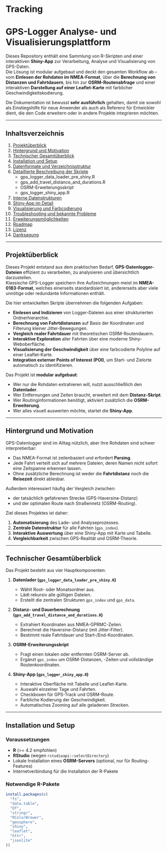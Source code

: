 # Tracking
# GPS-Logger Analyse- und Visualisierungsplattform

Dieses Repository enthält eine Sammlung von R-Skripten und einer interaktiven **Shiny-App** zur Verarbeitung, Analyse und Visualisierung von GPS-Daten.  
Die Lösung ist modular aufgebaut und deckt den gesamten Workflow ab – vom **Einlesen der Rohdaten im NMEA-Format**, über die **Berechnung von Distanzen und Fahrtdauern**, bis hin zur **OSRM-Routenabfrage** und einer interaktiven **Darstellung auf einer Leaflet-Karte** mit farblicher Geschwindigkeitskodierung.

Die Dokumentation ist bewusst **sehr ausführlich** gehalten, damit sie sowohl als Einstiegshilfe für neue Anwender als auch als Referenz für Entwickler dient, die den Code erweitern oder in andere Projekte integrieren möchten.

---

## Inhaltsverzeichnis

1. [Projektüberblick](#projektüberblick)  
2. [Hintergrund und Motivation](#hintergrund-und-motivation)  
3. [Technischer Gesamtüberblick](#technischer-gesamtüberblick)  
4. [Installation und Setup](#installation-und-setup)  
5. [Datenformate und Verzeichnisstruktur](#datenformate-und-verzeichnisstruktur)  
6. [Detaillierte Beschreibung der Skripte](#detaillierte-beschreibung-der-skripte)  
   - gps_logger_data_loader_pre_shiny.R  
   - gps_add_travel_distance_and_durations.R  
   - OSRM-Erweiterungsskript  
   - gps_logger_shiny_app.R  
7. [Interne Datenstrukturen](#interne-datenstrukturen)  
8. [Shiny-App im Detail](#shiny-app-im-detail)  
9. [Visualisierung und Farbcodierung](#visualisierung-und-farbcodierung)  
10. [Troubleshooting und bekannte Probleme](#troubleshooting-und-bekannte-probleme)  
11. [Erweiterungsmöglichkeiten](#erweiterungsmöglichkeiten)  
12. [Roadmap](#roadmap)  
13. [Lizenz](#lizenz)  
14. [Danksagung](#danksagung)  

---

## Projektüberblick

Dieses Projekt entstand aus dem praktischen Bedarf, **GPS-Datenlogger-Dateien** effizient zu verarbeiten, zu analysieren und übersichtlich darzustellen.  
Klassische GPS-Logger speichern ihre Aufzeichnungen meist im **NMEA-0183-Format**, welches einerseits standardisiert ist, andererseits aber viele unnötige oder redundante Informationen enthält.  

Die hier entwickelten Skripte übernehmen die folgenden Aufgaben:

- **Einlesen und Indizieren** von Logger-Dateien aus einer strukturierten Ordnerhierarchie.  
- **Berechnung von Fahrtdistanzen** auf Basis der Koordinaten und Filterung kleiner Jitter-Bewegungen.  
- **Vergleich realer Fahrtdauer** mit theoretischen OSRM-Routendauern.  
- **Interaktive Exploration** aller Fahrten über eine moderne Shiny-Weboberfläche.  
- **Visualisierung der Geschwindigkeit** über eine farbcodierte Polyline auf einer Leaflet-Karte.  
- **Integration externer Points of Interest (POI)**, um Start- und Zielorte automatisch zu identifizieren.  

Das Projekt ist **modular aufgebaut**:  
- Wer nur die Rohdaten extrahieren will, nutzt ausschließlich den **Datenlader**.  
- Wer Entfernungen und Zeiten braucht, erweitert mit dem **Distanz-Skript**.  
- Wer Routinginformationen benötigt, aktiviert zusätzlich die **OSRM-Erweiterung**.  
- Wer alles visuell auswerten möchte, startet die **Shiny-App**.  

---

## Hintergrund und Motivation

GPS-Datenlogger sind im Alltag nützlich, aber ihre Rohdaten sind schwer interpretierbar:  
- Das NMEA-Format ist zeilenbasiert und erfordert **Parsing**.  
- Jede Fahrt verteilt sich auf mehrere Dateien, deren Namen nicht sofort eine Zeitspanne erkennen lassen.  
- Ohne zusätzliche Berechnung ist weder die **Fahrtdistanz** noch die **Reisezeit** direkt ablesbar.  

Außerdem interessiert häufig der Vergleich zwischen:  
- der tatsächlich gefahrenen Strecke (GPS-Haversine-Distanz)  
- und der optimalen Route nach Straßennetz (OSRM-Routing).  

Ziel dieses Projektes ist daher:  
1. **Automatisierung** des Lade- und Analyseprozesses.  
2. **Zentrale Datenstruktur** für alle Fahrten (`gps_index`).  
3. **Interaktive Auswertung** über eine Shiny-App mit Karte und Tabelle.  
4. **Vergleichbarkeit** zwischen GPS-Realität und OSRM-Theorie.  

---

## Technischer Gesamtüberblick

Das Projekt besteht aus vier Hauptkomponenten:

1. **Datenlader (`gps_logger_data_loader_pre_shiny.R`)**  
   - Wählt Root- oder Monatsordner aus.  
   - Lädt rekursiv alle gültigen Dateien.  
   - Erstellt die zentralen Strukturen `gps_index` und `gps_data`.  

2. **Distanz- und Dauerberechnung (`gps_add_travel_distance_and_durations.R`)**  
   - Extrahiert Koordinaten aus NMEA-GPRMC-Zeilen.  
   - Berechnet die Haversine-Distanz (mit Jitter-Filter).  
   - Bestimmt reale Fahrtdauer und Start-/End-Koordinaten.  

3. **OSRM-Erweiterungsskript**  
   - Fragt einen lokalen oder entfernten OSRM-Server ab.  
   - Ergänzt `gps_index` um OSRM-Distanzen, -Zeiten und vollständige Routenkoordinaten.  

4. **Shiny-App (`gps_logger_shiny_app.R`)**  
   - Interaktive Oberfläche mit Tabelle und Leaflet-Karte.  
   - Auswahl einzelner Tage und Fahrten.  
   - Checkboxen für GPS-Track und OSRM-Route.  
   - Farbliche Kodierung der Geschwindigkeit.  
   - Automatisches Zooming auf alle geladenen Strecken.  

---

## Installation und Setup

### Voraussetzungen

- **R** (>= 4.2 empfohlen)  
- **RStudio** (wegen `rstudioapi::selectDirectory`)  
- Lokale Installation eines **OSRM-Servers** (optional, nur für Routing-Features)  
- Internetverbindung für die Installation der R-Pakete  

### Notwendige R-Pakete

```r
install.packages(c(
  "fs",
  "data.table",
  "DT",
  "stringr",
  "RColorBrewer",
  "geosphere",
  "shiny",
  "leaflet",
  "httr",
  "jsonlite"
))
